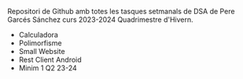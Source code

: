 Repositori de Github amb totes les tasques setmanals de DSA de Pere Garcés Sánchez curs 2023-2024 Quadrimestre d'Hivern.

- Calculadora
- Polimorfisme
- Small Website
- Rest Client Android
- Minim 1 Q2 23-24
